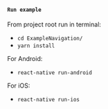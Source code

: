 #### `Run example`

From project root run in terminal:
- `cd ExampleNavigation/`
- `yarn install`

For Android:
- `react-native run-android`

For iOS:
- `react-native run-ios`
